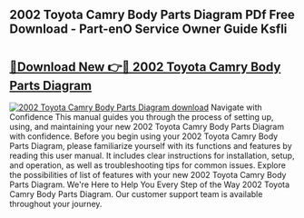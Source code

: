## 2002 Toyota Camry Body Parts Diagram PDf Free Download - Part-enO Service Owner Guide Ksfli

# <h2><a href="http://dfrc9z5.blite.top/?on=2002+Toyota+Camry+Body+Parts+Diagram">🔗Download New 👉🔴 2002 Toyota Camry Body Parts Diagram</a></h2>

[![2002 Toyota Camry Body Parts Diagram download](https://i.imgur.com/lujVjoI.png)](http://dfrc9z5.blite.top/?on=2002+Toyota+Camry+Body+Parts+Diagram)
Navigate with Confidence This manual guides you through the process of setting up, using, and maintaining your new 2002 Toyota Camry Body Parts Diagram with confidence. Before you begin using your 2002 Toyota Camry Body Parts Diagram, please familiarize yourself with its functions and features by reading this user manual. It includes clear instructions for installation, setup, and operation, as well as troubleshooting tips for common issues. Explore the possibilities of list of features with your new 2002 Toyota Camry Body Parts Diagram. We're Here to Help You Every Step of the Way 2002 Toyota Camry Body Parts Diagram. Our customer support team is available throughout your journey.

